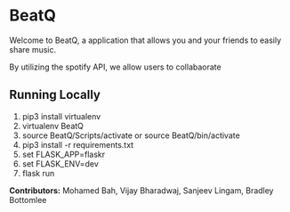 # BeatQ
Welcome to BeatQ, a application that allows you and your friends to easily share music.

By utilizing the spotify API, we allow users to collabaorate 

## Running Locally 
1. pip3 install virtualenv
2. virtualenv BeatQ
3. source BeatQ/Scripts/activate  or source BeatQ/bin/activate
4. pip3 install -r requirements.txt
5. set FLASK_APP=flaskr
6. set FLASK_ENV=dev
7. flask run

**Contributors:** Mohamed Bah, Vijay Bharadwaj, Sanjeev Lingam, Bradley Bottomlee
